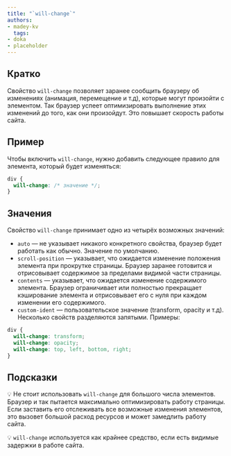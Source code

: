 ```yaml
---
title: "`will-change`"
authors:
- madey-kv
  tags:
- doka
- placeholder
---
```


## Кратко

Свойство `will-change` позволяет заранее сообщить браузеру об изменениях (анимация, перемещение и т.д), которые могут произойти с элементом. Так браузер успеет оптимизировать выполнение этих изменений до того, как они произойдут. Это повышает скорость работы сайта.

## Пример

Чтобы включить `will-change`, нужно добавить следующее правило для элемента, который будет изменяться:

```css
div {
  will-change: /* значение */;
}
```

## Значения

Свойство `will-change` принимает одно из четырёх возможных значений:

- `auto` — не указывает никакого конкретного свойства, браузер будет работать как обычно. Значение по умолчанию.
- `scroll-position` — указывает, что ожидается изменение положения элемента при прокрутке страницы. Браузер заранее готовится и отрисовывает содержимое за пределами видимой части страницы.
- `contents` — указывает, что ожидается изменение содержимого элемента. Браузер ограничивает или полностью прекращает кэширование элемента и отрисовывает его с нуля при каждом изменении его содержимого.
- `custom-ident` — пользовательское значение (transform, opacity и т.д). Несколько свойств разделяются запятыми. Примеры:

```css
div {
  will-change: transform;
  will-change: opacity;
  will-change: top, left, bottom, right;
}
```

## Подсказки

💡  Не стоит использовать `will-change` для большого числа элементов. Браузер и так пытается максимально оптимизировать работу страницы. Если заставить его отслеживать все возможные изменения элементов, это вызовет большой расход ресурсов и может замедлить работу сайта.

💡  `will-change` используется как крайнее средство, если есть видимые задержки в работе сайта.
